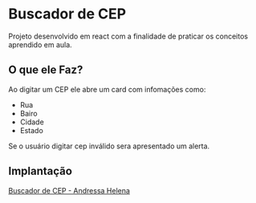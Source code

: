 # Buscador de CEP

Projeto desenvolvido em react com a finalidade de praticar os conceitos aprendido em aula. 

## O que ele Faz?

Ao digitar um CEP ele abre um card com infomações como:
- Rua
- Bairo
- Cidade
- Estado


Se o usuário digitar cep inválido sera apresentado um alerta.

## Implantação

<a href="https://andressahelena.github.io/buscador" target="_blank">Buscador de CEP - Andressa Helena</a>


